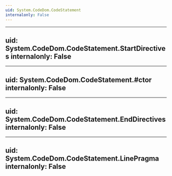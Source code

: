```yaml
---
uid: System.CodeDom.CodeStatement
internalonly: False
---
```


---
uid: System.CodeDom.CodeStatement.StartDirectives
internalonly: False
---

---
uid: System.CodeDom.CodeStatement.#ctor
internalonly: False
---

---
uid: System.CodeDom.CodeStatement.EndDirectives
internalonly: False
---

---
uid: System.CodeDom.CodeStatement.LinePragma
internalonly: False
---
